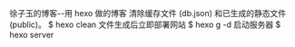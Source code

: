 徐子玉的博客--用 hexo 做的博客
清除缓存文件 (db.json) 和已生成的静态文件 (public)。
$ hexo clean
文件生成后立即部署网站
$ hexo g -d
启动服务器
$ hexo server